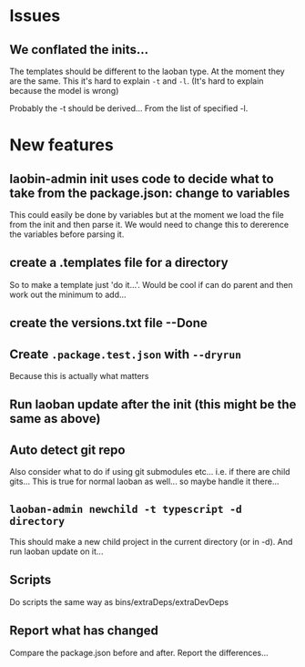 
# Issues

## We conflated the inits... 

The templates should be different to the laoban type. At the moment they are the same. This it's hard to explain `-t` and `-l`. 
(It's hard to explain because the model is wrong)

Probably the -t should be derived... From the list of specified -l.

# New features

## laobin-admin init uses code to decide what to take from the package.json: change to variables
This could easily be done by variables but at the moment we load the
file from the init and then parse it. We would need to change this to dererence the variables before parsing it.

## create a .templates file for a directory

So to make a template just 'do it...'.
Would be cool if can do parent and then work out the minimum to add...

## create the versions.txt file --Done


## Create `.package.test.json` with `--dryrun`

Because this is actually what matters

## Run laoban update after the init (this might be the same as above) 

## Auto detect git repo 

Also consider what to do if using git submodules etc... i.e. if there are child gits...
This is true for normal laoban as well... so maybe handle it there... 

## `laoban-admin newchild -t typescript -d directory`

This should make a new child project in the current directory (or in -d). 
And run laoban update on it...

## Scripts

Do scripts the same way as bins/extraDeps/extraDevDeps

## Report what has changed

Compare the package.json before and after. Report the differences...


